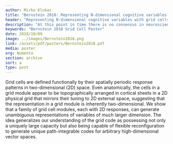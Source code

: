 ```yaml
---
author: Mirko Klukas
title: "Bernstein 2018: Representing N-dimensional cognitive variables with grid cells"
header: "Representing N-dimensional cognitive variables with grid cells"
description: "At this point in time there is no consensus in neuroscience literature on how grid cells are involved in the representation of 3D location, and their contribution to coding variables beyond 2 or 3 dimensions is completely uncharted territory. This poster explores how grid cells can encode N-dimensional variables, using random velocity projections. The poster covers path integration, relation to band cells, and capacity and tuning curve."
keywords: "Bernstein 2018 Grid Cell Poster"
date: 2018/10/09
image: ../images/Bernstein2018.png
link: /assets/pdf/posters/Bernstein2018.pdf
media: poster
org: Numenta
section: archive
sort: a
type: post
---
```


Grid cells are defined functionally by their spatially periodic response patterns in two-dimensional (2D) space. Even anatomically, the cells in a grid module appear to be topographically arranged in cortical sheets in a 2D physical grid that mirrors their tuning to 2D external space, suggesting that the representation in a grid module is inherently two-dimensional. We show that a family of grid cell modules, each with 2D responses, can generate unambiguous representations of variables of much larger dimension. The idea generalizes our understanding of the grid code as possessing not only a uniquely large capacity but also being capable of flexible reconfiguration to generate unique path-integrable codes for arbitrary high-dimensional vector spaces.
